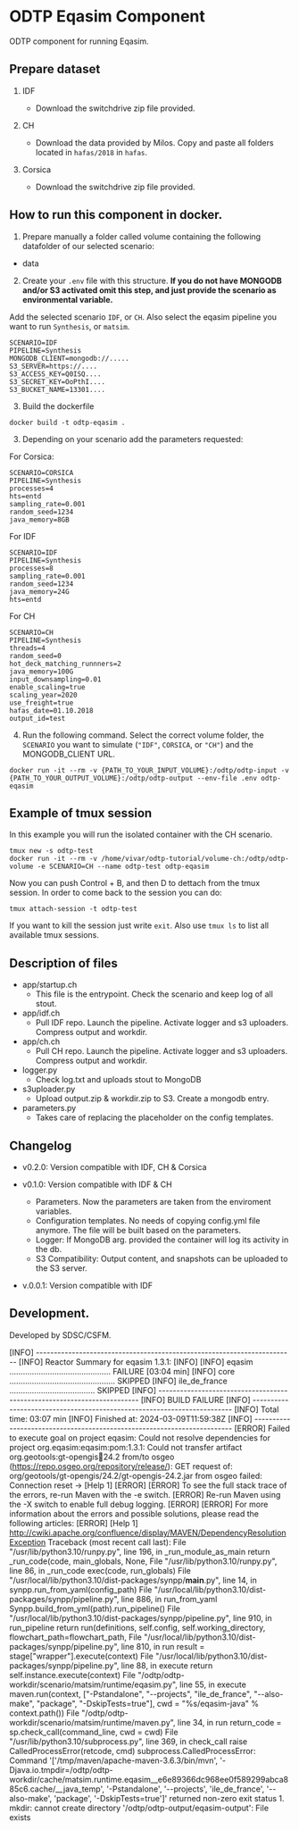 # ODTP Eqasim Component
ODTP component for running Eqasim. 

## Prepare dataset

1. IDF
    - Download the switchdrive zip file provided. 

2. CH
    - Download the data provided by Milos. Copy and paste all folders located in `hafas/2018` in `hafas`. 

3. Corsica
    - Download the switchdrive zip file provided. 

## How to run this component in docker. 

1. Prepare manually a folder called volume containing the following datafolder of our selected scenario:

- data

2. Create your `.env` file with this structure. **If you do not have MONGODB and/or S3 activated omit this step, and just provide the scenario as environmental variable.**

Add the selected scenario `IDF`, or `CH`. Also select the eqasim pipeline you want to run `Synthesis`, or `matsim`.

```
SCENARIO=IDF
PIPELINE=Synthesis
MONGODB_CLIENT=mongodb://.....
S3_SERVER=https://....
S3_ACCESS_KEY=Q0ISQ....
S3_SECRET_KEY=OoPthI....
S3_BUCKET_NAME=13301....
```

3. Build the dockerfile 

```
docker build -t odtp-eqasim .
```

3. Depending on your scenario add the parameters requested:

For Corsica:
```
SCENARIO=CORSICA
PIPELINE=Synthesis
processes=4
hts=entd
sampling_rate=0.001
random_seed=1234
java_memory=8GB
```

For IDF
```
SCENARIO=IDF
PIPELINE=Synthesis
processes=8
sampling_rate=0.001
random_seed=1234
java_memory=24G
hts=entd
```

For CH
```
SCENARIO=CH
PIPELINE=Synthesis
threads=4
random_seed=0
hot_deck_matching_runnners=2
java_memory=100G
input_downsampling=0.01
enable_scaling=true
scaling_year=2020
use_freight=true
hafas_date=01.10.2018
output_id=test
```

4. Run the following command. Select the correct volume folder, the `SCENARIO` you want to simulate (`"IDF"`, `CORSICA`, or `"CH"`) and the MONGODB_CLIENT URL. 

```
docker run -it --rm -v {PATH_TO_YOUR_INPUT_VOLUME}:/odtp/odtp-input -v {PATH_TO_YOUR_OUTPUT_VOLUME}:/odtp/odtp-output --env-file .env odtp-eqasim
```

## Example of tmux session

In this example you will run the isolated container with the CH scenario.

```
tmux new -s odtp-test
docker run -it --rm -v /home/vivar/odtp-tutorial/volume-ch:/odtp/odtp-volume -e SCENARIO=CH --name odtp-test odtp-eqasim
```

Now you can push Control + B, and then D to dettach from the tmux session. In order to come back to the session you can do: 

```
tmux attach-session -t odtp-test
```
If you want to kill the session just write `exit`. Also use `tmux ls` to list all available tmux sessions.


## Description of files

- app/startup.ch
    - This file is the entrypoint. Check the scenario and keep log of all stout. 
- app/idf.ch
    - Pull IDF repo. Launch the pipeline. Activate logger and s3 uploaders. Compress output and workdir. 
- app/ch.ch
    - Pull CH repo. Launch the pipeline. Activate logger and s3 uploaders. Compress output and workdir. 
- logger.py
    - Check log.txt and uploads stout to MongoDB
- s3uploader.py
    - Upload output.zip & workdir.zip to S3. Create a mongodb entry. 
- parameters.py
    - Takes care of replacing the placeholder on the config templates.

## Changelog

- v0.2.0: Version compatible with IDF, CH & Corsica

- v0.1.0: Version compatible with IDF & CH
    - Parameters. Now the parameters are taken from the enviroment variables. 
    - Configuration templates. No needs of copying config.yml file anymore. The file will be built based on the parameters.
    - Logger: If MongoDB arg. provided the container will log its activity in the db. 
    - S3 Compatibility: Output content, and snapshots can be uploaded to the S3 server.

- v.0.0.1: Version compatible with IDF

## Development. 

Developed by SDSC/CSFM.


[INFO] ------------------------------------------------------------------------
[INFO] Reactor Summary for eqasim 1.3.1:
[INFO] 
[INFO] eqasim ............................................. FAILURE [03:04 min]
[INFO] core ............................................... SKIPPED
[INFO] ile_de_france ...................................... SKIPPED
[INFO] ------------------------------------------------------------------------
[INFO] BUILD FAILURE
[INFO] ------------------------------------------------------------------------
[INFO] Total time:  03:07 min
[INFO] Finished at: 2024-03-09T11:59:38Z
[INFO] ------------------------------------------------------------------------
[ERROR] Failed to execute goal on project eqasim: Could not resolve dependencies for project org.eqasim:eqasim:pom:1.3.1: Could not transfer artifact org.geotools:gt-opengis:jar:24.2 from/to osgeo (https://repo.osgeo.org/repository/release/): GET request of: org/geotools/gt-opengis/24.2/gt-opengis-24.2.jar from osgeo failed: Connection reset -> [Help 1]
[ERROR] 
[ERROR] To see the full stack trace of the errors, re-run Maven with the -e switch.
[ERROR] Re-run Maven using the -X switch to enable full debug logging.
[ERROR] 
[ERROR] For more information about the errors and possible solutions, please read the following articles:
[ERROR] [Help 1] http://cwiki.apache.org/confluence/display/MAVEN/DependencyResolutionException
Traceback (most recent call last):
  File "/usr/lib/python3.10/runpy.py", line 196, in _run_module_as_main
    return _run_code(code, main_globals, None,
  File "/usr/lib/python3.10/runpy.py", line 86, in _run_code
    exec(code, run_globals)
  File "/usr/local/lib/python3.10/dist-packages/synpp/__main__.py", line 14, in <module>
    synpp.run_from_yaml(config_path)
  File "/usr/local/lib/python3.10/dist-packages/synpp/pipeline.py", line 886, in run_from_yaml
    Synpp.build_from_yml(path).run_pipeline()
  File "/usr/local/lib/python3.10/dist-packages/synpp/pipeline.py", line 910, in run_pipeline
    return run(definitions, self.config, self.working_directory, flowchart_path=flowchart_path,
  File "/usr/local/lib/python3.10/dist-packages/synpp/pipeline.py", line 810, in run
    result = stage["wrapper"].execute(context)
  File "/usr/local/lib/python3.10/dist-packages/synpp/pipeline.py", line 88, in execute
    return self.instance.execute(context)
  File "/odtp/odtp-workdir/scenario/matsim/runtime/eqasim.py", line 55, in execute
    maven.run(context, ["-Pstandalone", "--projects", "ile_de_france", "--also-make", "package", "-DskipTests=true"], cwd = "%s/eqasim-java" % context.path())
  File "/odtp/odtp-workdir/scenario/matsim/runtime/maven.py", line 34, in run
    return_code = sp.check_call(command_line, cwd = cwd)
  File "/usr/lib/python3.10/subprocess.py", line 369, in check_call
    raise CalledProcessError(retcode, cmd)
subprocess.CalledProcessError: Command '['/tmp/maven/apache-maven-3.6.3/bin/mvn', '-Djava.io.tmpdir=/odtp/odtp-workdir/cache/matsim.runtime.eqasim__e6e89366dc968ee0f589299abca885c6.cache/__java_temp', '-Pstandalone', '--projects', 'ile_de_france', '--also-make', 'package', '-DskipTests=true']' returned non-zero exit status 1.
mkdir: cannot create directory '/odtp/odtp-output/eqasim-output': File exists